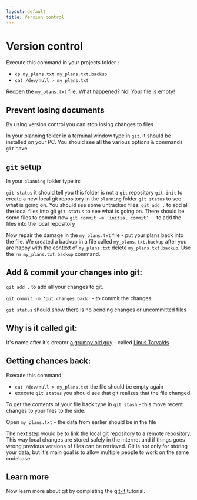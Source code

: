 ```yaml
---
layout: default
title: Version control
---
```


# Version control

Execute this command in your projects folder :
* `cp my_plans.txt my_plans.txt.backup`
* `cat /dev/null > my_plans.txt`

Reopen the `my_plans.txt` file. What happened? No! Your file is empty!

## Prevent losing documents

By using version control you can stop losing changes to files

In your planning folder in a terminal window type in `git`. It should be installed on your PC. You should see all the various options & commands `git` have.

## `git` setup

In your `planning` folder type in:

`git status` it should tell you this folder is not a `git` repository
`git init` to create a new local git repository in the `planning` folder
`git status` to see what is going on. You should see some untracked files.
`git add .` to add all the local files into git
`git status` to see what is going on. There should be some files to commit now
`git commit -m ‘initial commit’ ` - to add the files into the local repository

Now repair the damage in the `my_plans.txt` file - put your plans back into the file. We created a backup in a file called `my_plans.txt.backup` after you are happy with the context of `my_plans.txt` delete `my_plans.txt.backup`. Use the `rm my_plans.txt.backup` command.

## Add & commit your changes into git:

`git add .` to add all your changes to git.

`git commit -m ‘put changes back’` - to commit the changes

`git status` should show there is no pending changes or uncommitted files

## Why is it called git:

It's name after it's creator [a grumpy old guy](https://www.quora.com/How-did-Git-get-its-name) - called [Linus Torvalds](https://en.wikipedia.org/wiki/Linus_Torvalds)

## Getting chances back:

Execute this command:

* `cat /dev/null > my_plans.txt` the file should be empty again
* execute `git status` you should see that git realizes that the file changed

To get the contents of your file back type in `git stash` - this move recent changes to your files to the side.

Open `my_plans.txt` - the data from earlier should be in the file

The next step would be to link the local git repository to a remote repository. This way local changes are stored safely in the internet and if things goes wrong previous versions of files can be retrieved. Git is not only for storing your data, but it's main goal is to allow multiple people to work on the same codebase.

## Learn more

Now learn more about git by completing the [git-it]() tutorial.
